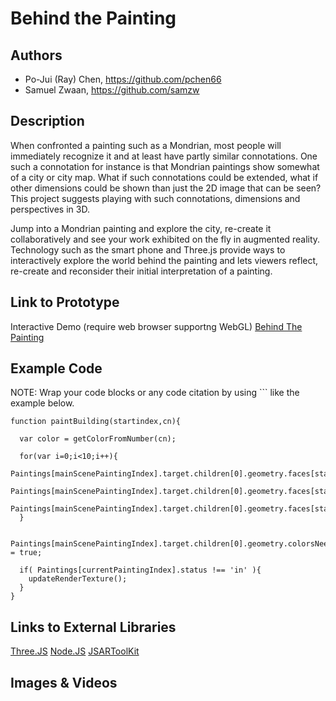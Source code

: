 # Behind the Painting

## Authors
- Po-Jui (Ray) Chen, https://github.com/pchen66
- Samuel Zwaan, https://github.com/samzw

## Description

When confronted a painting such as a Mondrian, most people will immediately recognize it and at least have partly similar connotations. One such a connotation for instance is that Mondrian paintings show somewhat of a city or city map. What if such connotations could be extended, what if other dimensions could be shown than just the 2D image that can be seen? This project suggests playing with such connotations, dimensions and perspectives in 3D.

Jump into a Mondrian painting and explore the city, re-create it collaboratively and see your work exhibited on the fly in augmented reality. Technology such as the smart phone and Three.js provide ways to interactively explore the world behind the painting and lets viewers reflect, re-create and reconsider their initial interpretation of a painting.


## Link to Prototype
Interactive Demo (require web browser supportng WebGL)
[Behind The Painting](http://www.google.com "Behind The Painting")

## Example Code
NOTE: Wrap your code blocks or any code citation by using ``` like the example below.
```
function paintBuilding(startindex,cn){
			
  var color = getColorFromNumber(cn);
  
  for(var i=0;i<10;i++){
  	Paintings[mainScenePaintingIndex].target.children[0].geometry.faces[startindex+i].vertexColors[0].setHex(color);
  	Paintings[mainScenePaintingIndex].target.children[0].geometry.faces[startindex+i].vertexColors[1].setHex(color);
  	Paintings[mainScenePaintingIndex].target.children[0].geometry.faces[startindex+i].vertexColors[2].setHex(color);
  }
  
  Paintings[mainScenePaintingIndex].target.children[0].geometry.colorsNeedUpdate = true;
  
  if( Paintings[currentPaintingIndex].status !== 'in' ){
  	updateRenderTexture();
  }
}
```
## Links to External Libraries

[Three.JS](https://github.com/mrdoob/three.js/ "Three.JS")
[Node.JS](http://nodejs.org/ "Node.JS")
[JSARToolKit](https://github.com/kig/JSARToolKit "JSARToolKit")

## Images & Videos

